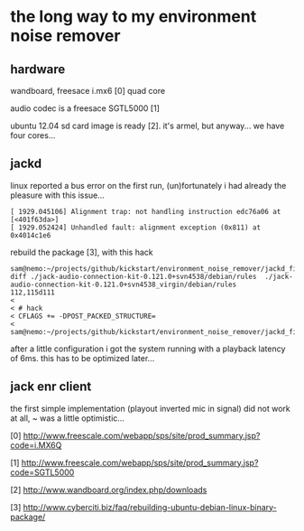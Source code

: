 the long way to my environment noise remover
============================================

hardware
--------
wandboard, freesace i.mx6 [0] quad core

audio codec is a freesace SGTL5000 [1]

ubuntu 12.04 sd card image is ready [2]. it's armel, but anyway... we have four cores...


jackd
-----
linux reported a bus error on the first run, (un)fortunately i had already the pleasure with this issue...
```
[ 1929.045106] Alignment trap: not handling instruction edc76a06 at [<401f63da>]
[ 1929.052424] Unhandled fault: alignment exception (0x811) at 0x4014c1e6
```
rebuild the package [3], with this hack

```
sam@nemo:~/projects/github/kickstart/environment_noise_remover/jackd_fix$ diff ./jack-audio-connection-kit-0.121.0+svn4538/debian/rules  ./jack-audio-connection-kit-0.121.0+svn4538_virgin/debian/rules
112,115d111
< 
< # hack
< CFLAGS += -DPOST_PACKED_STRUCTURE=
< 
sam@nemo:~/projects/github/kickstart/environment_noise_remover/jackd_fix$
```

after a little configuration i got the system running with a playback latency of 6ms.
this has to be optimized later...


jack enr client
---------------
the first simple implementation (playout inverted mic in signal) did not work at all, ~ was a little optimistic...



[0]
http://www.freescale.com/webapp/sps/site/prod_summary.jsp?code=i.MX6Q

[1]
http://www.freescale.com/webapp/sps/site/prod_summary.jsp?code=SGTL5000

[2]
http://www.wandboard.org/index.php/downloads

[3]
http://www.cyberciti.biz/faq/rebuilding-ubuntu-debian-linux-binary-package/


